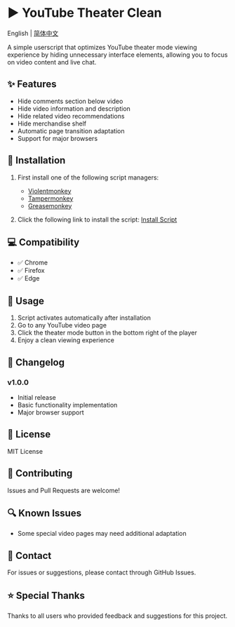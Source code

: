 # ▶️ YouTube Theater Clean

English | [简体中文](./README.md)

A simple userscript that optimizes YouTube theater mode viewing experience by hiding unnecessary interface elements, allowing you to focus on video content and live chat.

## ✨ Features

- Hide comments section below video
- Hide video information and description
- Hide related video recommendations
- Hide merchandise shelf
- Automatic page transition adaptation
- Support for major browsers

## 🔧 Installation

1. First install one of the following script managers:
   - [Violentmonkey](https://violentmonkey.github.io/)
   - [Tampermonkey](https://www.tampermonkey.net/)
   - [Greasemonkey](https://www.greasespot.net/)

2. Click the following link to install the script:
   [Install Script](https://github.com/ZEERDEER/youtube-theater-clean/raw/main/youtube-theater-clean.js)

## 💻 Compatibility

- ✅ Chrome
- ✅ Firefox
- ✅ Edge

## 🎯 Usage

1. Script activates automatically after installation
2. Go to any YouTube video page
3. Click the theater mode button in the bottom right of the player
4. Enjoy a clean viewing experience

## 🔄 Changelog

### v1.0.0
- Initial release
- Basic functionality implementation
- Major browser support

## 📝 License

MIT License

## 🤝 Contributing

Issues and Pull Requests are welcome!

## 🔍 Known Issues

- Some special video pages may need additional adaptation

## 📮 Contact

For issues or suggestions, please contact through GitHub Issues.

## ⭐ Special Thanks

Thanks to all users who provided feedback and suggestions for this project.
